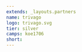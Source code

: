 ```yaml
---
extends: _layouts.partners
name: trivago
logo: trivago.svg
tier: silver
camps: koe1706
short:
---
```


